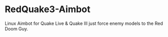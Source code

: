 # RedQuake3-Aimbot

Linux Aimbot for Quake Live & Quake III just force enemy models to the Red Doom Guy.
